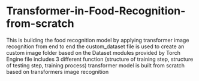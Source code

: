 # Transformer-in-Food-Recognition-from-scratch
This is building the food recognition model by applying transformer image recognition from end to end
the custom_dataset file is used to create an custom image folder based on the Dataset modules provided by Torch
Engine file includes 3 different function (structure of training step, structure of testing step, training process)
transformer model is built from scratch based on transformers image recognition
